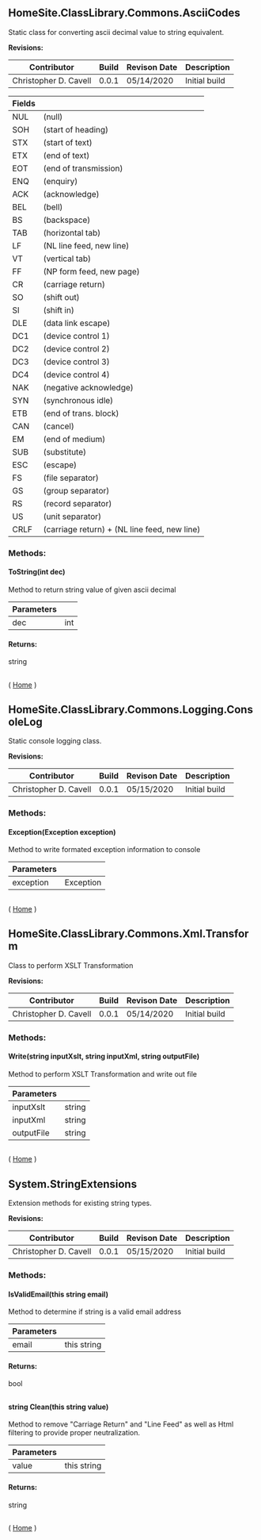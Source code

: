 ﻿
<a name='HomeSite.ClassLibrary.Commons.AsciiCodes'></a>

## HomeSite.ClassLibrary.Commons.AsciiCodes
Static class for converting ascii decimal value to string equivalent.

__Revisions:__

| Contributor | Build | Revison Date | Description |
|-------------|-------|--------------|-------------|
| Christopher D. Cavell | 0.0.1 | 05/14/2020 | Initial build |


|Fields| |
| - | - |
|NUL|(null)|
|SOH|(start of heading)|
|STX|(start of text)|
|ETX|(end of text)|
|EOT|(end of transmission)|
|ENQ|(enquiry)|
|ACK|(acknowledge)|
|BEL|(bell)|
|BS|(backspace)|
|TAB|(horizontal tab)|
|LF|(NL line feed, new line)|
|VT|(vertical tab)|
|FF|(NP form feed, new page)|
|CR|(carriage return)|
|SO|(shift out)|
|SI|(shift in)|
|DLE|(data link escape)|
|DC1|(device control 1)|
|DC2|(device control 2)|
|DC3|(device control 3)|
|DC4|(device control 4)|
|NAK|(negative acknowledge)|
|SYN|(synchronous idle)|
|ETB|(end of trans. block)|
|CAN|(cancel)|
|EM|(end of medium)|
|SUB|(substitute)|
|ESC|(escape)|
|FS|(file separator)|
|GS|(group separator)|
|RS|(record separator)|
|US|(unit separator)|
|CRLF|(carriage return) + (NL line feed, new line)|

### Methods:
#### ToString(int dec)

Method to return string value of given ascii decimal

|Parameters| |
| - | - |
|dec|int|

#### Returns:
string 
## 

( [Home](Home) )


<a name='HomeSite.ClassLibrary.Commons.Logging.ConsoleLog'></a>

## HomeSite.ClassLibrary.Commons.Logging.ConsoleLog
Static console logging class.

__Revisions:__

| Contributor | Build | Revison Date | Description |
|-------------|-------|--------------|-------------|
| Christopher D. Cavell | 0.0.1 | 05/15/2020 | Initial build |


### Methods:
#### Exception(Exception exception)

Method to write formated exception information to console

|Parameters| |
| - | - |
|exception|Exception|
## 

( [Home](Home) )


<a name='HomeSite.ClassLibrary.Commons.Xml.Transform'></a>

## HomeSite.ClassLibrary.Commons.Xml.Transform
Class to perform XSLT Transformation

__Revisions:__

| Contributor | Build | Revison Date | Description |
|-------------|-------|--------------|-------------|
| Christopher D. Cavell | 0.0.1 | 05/14/2020 | Initial build |


### Methods:
#### Write(string inputXslt, string inputXml, string outputFile)

Method to perform XSLT Transformation and write out file

|Parameters| |
| - | - |
|inputXslt|string|
|inputXml|string|
|outputFile|string|
## 

( [Home](Home) )


<a name='System.StringExtensions'></a>

## System.StringExtensions
Extension methods for existing string types.

__Revisions:__

| Contributor | Build | Revison Date | Description |
|-------------|-------|--------------|-------------|
| Christopher D. Cavell | 0.0.1 | 05/15/2020 | Initial build |


### Methods:
#### IsValidEmail(this string email)

Method to determine if string is a valid email address

|Parameters| |
| - | - |
|email|this string|

#### Returns:
bool 
## 
#### string Clean(this string value)

Method to remove "Carriage Return" and "Line Feed" as well as Html filtering to provide proper neutralization.

|Parameters| |
| - | - |
|value|this string|

#### Returns:
string 
## 

( [Home](Home) )

